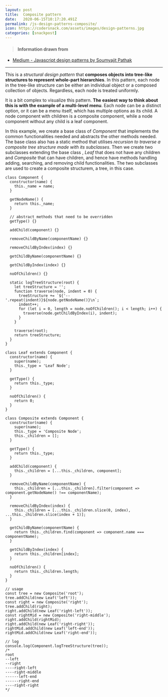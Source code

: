 ```yaml
---
layout: post
title:  Composite pattern
date:   2020-06-15T10:17:20.491Z
permalink: /js-design-patterns-composite/
icon: https://codersnack.com/assets/images/design-patterns.jpg
categories: [snackpost]
---
```


> #### Information drawn from

- [Medium - Javascript design patterns by Soumyajit Pathak](https://medium.com/better-programming/javascript-design-patterns-25f0faaaa15)

-------------

This is a *structural design pattern* that **composes objects into tree-like structures to represent whole-part hierarchies**. In this pattern, each node in the tree-like structure can be either an individual object or a composed collection of objects. Regardless, each node is treated uniformly.

It is a bit complex to visualize this pattern. **The easiest way to think about this is with the example of a multi-level menu**. Each node can be a distinct option, or it can be a menu itself, which has multiple options as its child. A node component with children is a composite component, while a node component without any child is a leaf component.

In this example, we create a base class of *Component* that implements the common functionalities needed and abstracts the other methods needed. The base class also has a static method that utilises *recursion to traverse a composite tree structure made with its subclasses*. Then we create two subclasses extending the base class , *Leaf* that does not have any children and *Composite* that can have children, and hence have methods handling adding, searching, and removing child functionalities. The two subclasses are used to create a composite structurem, a tree, in this case.

```
class Component {
  constructor(name) {
    this._name = name;
  }

  getNodeName() {
    return this._name;
  }

  // abstract methods that need to be overridden
  getType() {}

  addChild(component) {}

  removeChildByName(componentName) {}

  removeChildByIndex(index) {}

  getChildByName(componentName) {}

  getChildByIndex(index) {}

  noOfChildren() {}

  static logTreeStructure(root) {
    let treeStructure = '';
    function traverse(node, indent = 0) {
      treeStructure += `${'--'.repeat(indent)}${node.getNodeName()}\n`;
      indent++;
      for (let i = 0, length = node.noOfChildren(); i < length; i++) {
        traverse(node.getChildByIndex(i), indent);
      }
    }

    traverse(root);
    return treeStructure;
  }
}

class Leaf extends Component {
  constructor(name) {
    super(name);
    this._type = 'Leaf Node';
  }

  getType() {
    return this._type;
  }

  noOfChildren() {
    return 0;
  }
}

class Composite extends Component {
  constructor(name) {
    super(name);
    this._type = 'Composite Node';
    this._children = [];
  }

  getType() {
    return this._type;
  }

  addChild(component) {
    this._children = [...this._children, component];
  }

  removeChildByName(componentName) {
    this._children = [...this._children].filter(component => component.getNodeName() !== componentName);
  }

  removeChildByIndex(index) {
    this._children = [...this._children.slice(0, index), ...this._children.slice(index + 1)];
  }

  getChildByName(componentName) {
    return this._children.find(component => component.name === componentName);
  }

  getChildByIndex(index) {
    return this._children[index];
  }

  noOfChildren() {
    return this._children.length;
  }
}

// usage
const tree = new Composite('root');
tree.addChild(new Leaf('left'));
const right = new Composite('right');
tree.addChild(right);
right.addChild(new Leaf('right-left'));
const rightMid = new Composite('right-middle');
right.addChild(rightMid);
right.addChild(new Leaf('right-right'));
rightMid.addChild(new Leaf('left-end'));
rightMid.addChild(new Leaf('right-end'));

// log
console.log(Component.logTreeStructure(tree));
/*
root
--left
--right
----right-left
----right-middle
------left-end
------right-end
----right-right
*/
```